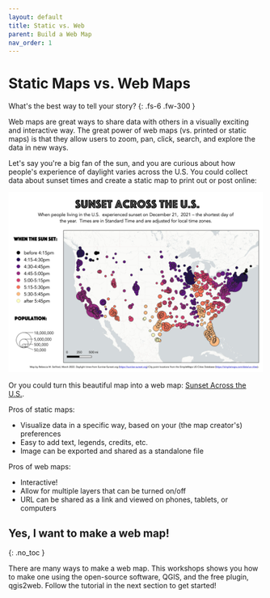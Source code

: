 ```yaml
---
layout: default
title: Static vs. Web
parent: Build a Web Map
nav_order: 1
---
```


# Static Maps vs. Web Maps

What's the best way to tell your story?
{: .fs-6 .fw-300 }

Web maps are great ways to share data with others in a visually exciting and interactive way. The great power of web maps (vs. printed or static maps) is that they allow users to zoom, pan, click, search, and explore the data in new ways.

Let's say you're a big fan of the sun, and you are curious about how people's experience of daylight varies across the U.S. You could collect data about sunset times and create a static map to print out or post online:

![Map of sunset times in the U.S.](media/sunlight_map.jpg "Map of the 1,000 largest cities in the contiguous 48 states in the U.S. showing sunset times adjusted for local time zones in colors from dark purple - before 4:15pm to yellow - after 5:45pm - and city size based on population.")

Or you could turn this beautiful map into a web map: [Sunset Across the U.S.](https://rmseifried.github.io/sunlight-in-the-us/).

Pros of static maps:
* Visualize data in a specific way, based on your (the map creator's) preferences
* Easy to add text, legends, credits, etc.
* Image can be exported and shared as a standalone file

Pros of web maps:
* Interactive!
* Allow for multiple layers that can be turned on/off
* URL can be shared as a link and viewed on phones, tablets, or computers

## Yes, I want to make a web map!
{: .no_toc }

There are many ways to make a web map. This workshops shows you how to make one using the open-source software, QGIS, and the free plugin, qgis2web. Follow the tutorial in the next section to get started!
